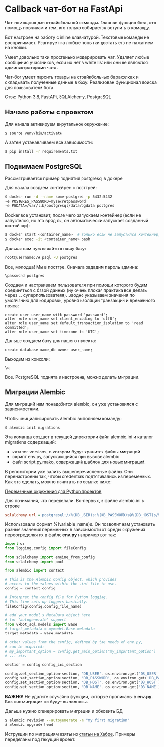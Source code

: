 # Callback чат-бот на FastApi
Чат-помощник для страйкбольной команды. Главная функция бота, это помощь новчикам и тем, кто только собирается
вступить в команду.

Бот настроен на работу с inline клавиатурой. Текстовые команды не воспринимает. Реагирует на любые попытки
достать его не нажатием на кнопки.

Умеет довольно таки простенько модерировать чат. Удаляет любые сообщения участников, если их нет в white
list или они не являются администраторами чата.

Чат-бот умеет парсить товары на страйкбольных барахолках и складывать полученные данные в базу. Реализован функционал
поиска для пользователй бота.

Стэк: Python 3.8, FastAPi, SQLAlchemy, PostgreSQL
## Начало работы с проектом
Для начала активируем вирутальное окружение: 
```bash
$ source venv/bin/activate
```

А затем устанавливаем все зависимости:
```bash
$ pip install -r requirements.txt
```
## Поднимаем PostgreSQL
Рассматривается пример поднятия postgresql в докере.

Для начала создаем контейрен с постгрей:
```bash
$ docker run -d --name some-postgres -p 5432:5432 
-e POSTGRES_PASSWORD=mysecretpassword 
-e PGDATA=/var/lib/postgresql/data/pgdata postgres
```
Docker все установит, после чего запускаем контейнер (если не запустился, но это вряд ли, он автоматически запускает
созданный контейнер):
```bash
$ docker start <container_name>  # только если не запустился контейнер, в другом случае эта команда не нужна
$ docker exec -it <container_name> bash 
```

Дальше нам нужно зайти в нашу базу:
```bash
root@username:/# psql -U postgres
```
Все, молодца! Мы в постгре. Сначала зададим пароль админа:
```postgresql
\password postgres
```
Создаем и настраиваем пользователя при помощи которого будем соединяться с базой данных (ну очень плохая практика 
все делать через ... суперпользователя). Заодно указываем значения по умолчанию для кодировки, 
уровня изоляции транзакций и временного пояса:
```postgresql
create user user_name with password 'password';
alter role user_name set client_encoding to 'utf8';
alter role user_name set default_transaction_isolation to 'read committed';
alter role user_name set timezone to 'UTC';
```
Дальше создаем базу для нашего проекта:
```postgresql
create database name_db owner user_name;
```
Выходим из консоли:
```postgresql
\q
```
Все. PostgreSQL поднята и настроена, можно делать миграции.
## Миграции Alembic
Для миграций нам понадобится alembic, он уже установился с зависимостями. 

Чтобы инициализировать Alembic выполняем команду:
```bash
$ alembic init migrations
```
Эта команда создаст в текущей директории файл alembic.ini и каталог migrations содержащий:

 - каталог versions, в котором будут хранится файлы миграций
 - скрипт env.py, запускающийся при вызове alembic
 - файл script.py.mako, содержащий шаблон для новых миграций.

В репозитории уже залиты вышеперечисленные файлы. Они перенастроены так, чтобы credentials подтягивались из переменных.
Как это сделать, можно почитать по ссылке ниже:

[Переменные окружения для Python проектов](https://habr.com/ru/post/472674/)

Для понимания, что переделали. Во-первых, в файле alembic.ini в строке
```ini
sqlalchemy.url = postgresql://%(DB_USER)s:%(DB_PASSWORD)s@%(DB_HOST)s/%(DB_NAME)s
```
Использовали формат %(variable_name)s. Он позволит нам установить разные значения переменных в зависимости от
среды окружения переопределяя их в файле **env.py** например вот так:
```python
import os
from logging.config import fileConfig

from sqlalchemy import engine_from_config
from sqlalchemy import pool

from alembic import context

# this is the Alembic Config object, which provides
# access to the values within the .ini file in use.
config = context.config

# Interpret the config file for Python logging.
# This line sets up loggers basically.
fileConfig(config.config_file_name)

# add your model's MetaData object here
# for 'autogenerate' support
from vkbot_sql.models import Base
# target_metadata = mymodel.Base.metadata
target_metadata = Base.metadata

# other values from the config, defined by the needs of env.py,
# can be acquired:
# my_important_option = config.get_main_option("my_important_option")
# ... etc.

section = config.config_ini_section

config.set_section_option(section, 'DB_USER', os.environ.get('DB_USER'))
config.set_section_option(section, 'DB_PASSWORD', os.environ.get('DB_PASSWORD'))
config.set_section_option(section, 'DB_HOST', os.environ.get('DB_HOST'))
config.set_section_option(section, 'DB_NAME', os.environ.get('DB_NAME'))
```
**ВАЖНО!** Не удалите случайно функции, которые прописаны в **env.py**. Без них миграции не будут выполнены.

Дальше нужно сгенерировать миграции и обновить БД.
```bash
$ alembic revision --autogenerate -m "my first migration"
$ alembic upgrade head
```
Иструкции по миграциям взяты из [статьи на Хабре](https://habr.com/ru/post/513328/). Примеры переделаны под текущий
проект.